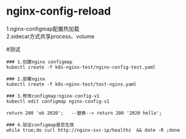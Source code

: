 # nginx-config-reload  
1.nginx-configmap配置热加载  
2.sidecar方式共享process、volume 

#测试  
``` 
### 1.创建nginx configmap  
kubectl create -f k8s-nginx-test/nginx-config-test.yaml

### 2.部署nginx
kubectl create -f k8s-nginx-test/test-nginx.yaml

### 3.修改configmap:nginx-config-v1 
kubectl edit configmap nginx-config-v1  

return 200 'ok 2020';   --替换--> return 200 '2020 hello';  

### 4.验证configmap是否生效  
while true;do curl http://nginx-svc-ip/healthz  && date -R ;done
```

